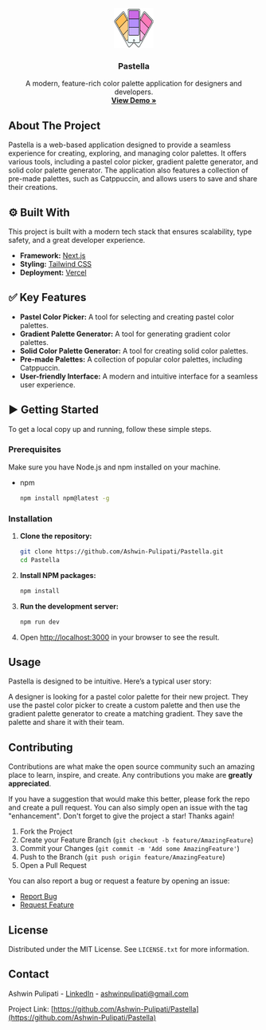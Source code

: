 <div align="center">
  <a href="https://github.com/Ashwin-Pulipati/Pastella">
    <img src="public/logo.png" alt="Logo" width="80" height="80">
  </a>

  <h3 align="center">Pastella</h3>

  <p align="center">
    A modern, feature-rich color palette application for designers and developers.
    <br />
    <a href="https://pastella.vercel.app/"><strong>View Demo »</strong></a>
  </p>
</div>

##  About The Project

Pastella is a web-based application designed to provide a seamless experience for creating, exploring, and managing color palettes. It offers various tools, including a pastel color picker, gradient palette generator, and solid color palette generator. The application also features a collection of pre-made palettes, such as Catppuccin, and allows users to save and share their creations.

## ⚙️ Built With

This project is built with a modern tech stack that ensures scalability, type safety, and a great developer experience.

*   **Framework:** [Next.js](https://nextjs.org/)
*   **Styling:** [Tailwind CSS](https://tailwindcss.com/)
*   **Deployment:** [Vercel](https://vercel.com/)

## ✅ Key Features

- **Pastel Color Picker:** A tool for selecting and creating pastel color palettes.
- **Gradient Palette Generator:** A tool for generating gradient color palettes.
- **Solid Color Palette Generator:** A tool for creating solid color palettes.
- **Pre-made Palettes:** A collection of popular color palettes, including Catppuccin.
- **User-friendly Interface:** A modern and intuitive interface for a seamless user experience.

## ▶️ Getting Started

To get a local copy up and running, follow these simple steps.

### Prerequisites

Make sure you have Node.js and npm installed on your machine.
* npm
  ```sh
  npm install npm@latest -g
  ```

### Installation

1.  **Clone the repository:**
    ```sh
    git clone https://github.com/Ashwin-Pulipati/Pastella.git
    cd Pastella
    ```
2.  **Install NPM packages:**
    ```sh
    npm install
    ```
3.  **Run the development server:**
    ```sh
    npm run dev
    ```
4.  Open [http://localhost:3000](http://localhost:3000) in your browser to see the result.

##  Usage

Pastella is designed to be intuitive. Here’s a typical user story:

A designer is looking for a pastel color palette for their new project. They use the pastel color picker to create a custom palette and then use the gradient palette generator to create a matching gradient. They save the palette and share it with their team.

##  Contributing

Contributions are what make the open source community such an amazing place to learn, inspire, and create. Any contributions you make are **greatly appreciated**.

If you have a suggestion that would make this better, please fork the repo and create a pull request. You can also simply open an issue with the tag "enhancement".
Don't forget to give the project a star! Thanks again!

1.  Fork the Project
2.  Create your Feature Branch (`git checkout -b feature/AmazingFeature`)
3.  Commit your Changes (`git commit -m 'Add some AmazingFeature'`)
4.  Push to the Branch (`git push origin feature/AmazingFeature`)
5.  Open a Pull Request

You can also report a bug or request a feature by opening an issue:
- [Report Bug](https://github.com/Ashwin-Pulipati/Pastella/issues)
- [Request Feature](https://github.com/Ashwin-Pulipati/Pastella/issues)


##  License

Distributed under the MIT License. See `LICENSE.txt` for more information.

##  Contact

Ashwin Pulipati - [LinkedIn](https://www.linkedin.com/in/ashwinpulipati/) - ashwinpulipati@gmail.com

Project Link: [https://github.com/Ashwin-Pulipati/Pastella](https://github.com/Ashwin-Pulipati/Pastella)